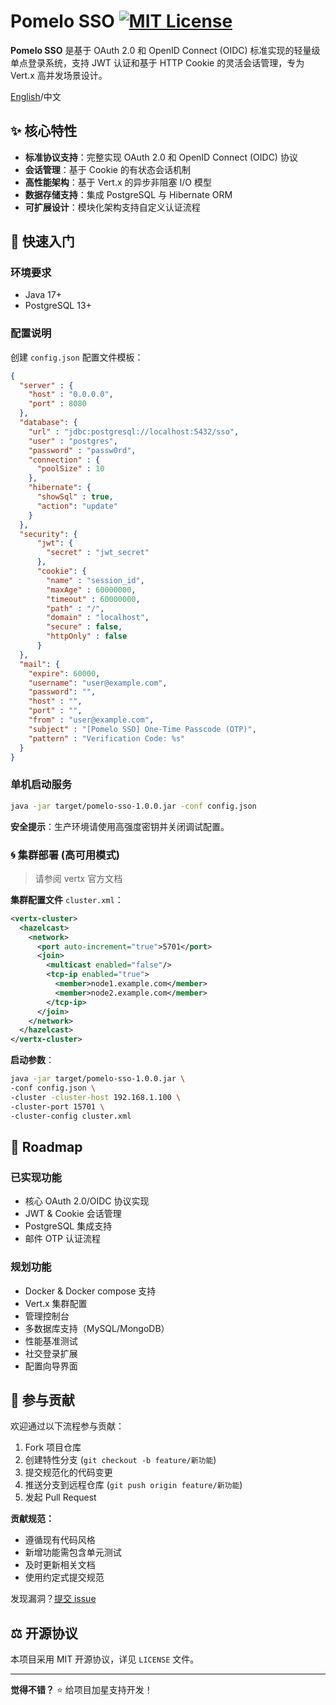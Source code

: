 



# Pomelo SSO [![MIT License](https://img.shields.io/badge/License-MIT-green.svg)](https://choosealicense.com/licenses/mit/)

**Pomelo SSO** 是基于 OAuth 2.0 和 OpenID Connect (OIDC) 标准实现的轻量级单点登录系统，支持 JWT 认证和基于 HTTP Cookie 的灵活会话管理，专为 Vert.x 高并发场景设计。

[English](https://github.com/feellmoose/core-sso/blob/main/README.md)/中文

## ✨ 核心特性

- **标准协议支持**：完整实现 OAuth 2.0 和 OpenID Connect (OIDC) 协议
- **会话管理**：基于 Cookie 的有状态会话机制
- **高性能架构**：基于 Vert.x 的异步非阻塞 I/O 模型
- **数据存储支持**：集成 PostgreSQL 与 Hibernate ORM
- **可扩展设计**：模块化架构支持自定义认证流程

## 🚀 快速入门

### 环境要求

- Java 17+
- PostgreSQL 13+

### 配置说明

创建 `config.json` 配置文件模板：

```json
{
  "server" : {
    "host" : "0.0.0.0",
    "port" : 8080
  },
  "database": {
    "url" : "jdbc:postgresql://localhost:5432/sso",
    "user" : "postgres",
    "password" : "passw0rd",
    "connection" : {
      "poolSize" : 10
    },
    "hibernate": {
      "showSql" : true,
      "action": "update"
    }
  },
  "security": {
      "jwt": {
        "secret" : "jwt_secret"
      },
      "cookie": {
        "name" : "session_id",
        "maxAge" : 60000000,
        "timeout" : 60000000,
        "path" : "/",
        "domain" : "localhost",
        "secure" : false,
        "httpOnly" : false
      }
  },
  "mail": {
    "expire": 60000,
    "username": "user@example.com",
    "password": "",
    "host" : "",
    "port" : "",
    "from" : "user@example.com",
    "subject" : "[Pomelo SSO] One-Time Passcode (OTP)",
    "pattern" : "Verification Code: %s"
  }
}
```

### 单机启动服务

```bash
java -jar target/pomelo-sso-1.0.0.jar -conf config.json
```

**安全提示**：生产环境请使用高强度密钥并关闭调试配置。

### 🌀 集群部署 (高可用模式)

> 请参阅 vertx 官方文档

**集群配置文件** `cluster.xml`：

```xml
<vertx-cluster>
  <hazelcast>
    <network>
      <port auto-increment="true">5701</port>
      <join>
        <multicast enabled="false"/>
        <tcp-ip enabled="true">
          <member>node1.example.com</member>
          <member>node2.example.com</member>
        </tcp-ip>
      </join>
    </network>
  </hazelcast>
</vertx-cluster>
```

**启动参数**：

```bash
java -jar target/pomelo-sso-1.0.0.jar \
-conf config.json \
-cluster -cluster-host 192.168.1.100 \
-cluster-port 15701 \
-cluster-config cluster.xml
```

## 📌 Roadmap

### 已实现功能

- 核心 OAuth 2.0/OIDC 协议实现
- JWT & Cookie 会话管理
- PostgreSQL 集成支持
- 邮件 OTP 认证流程

### 规划功能

- Docker & Docker compose 支持
- Vert.x 集群配置
- 管理控制台
- 多数据库支持（MySQL/MongoDB）
- 性能基准测试
- 社交登录扩展
- 配置向导界面

## 🤝 参与贡献

欢迎通过以下流程参与贡献：

1. Fork 项目仓库
2. 创建特性分支 (`git checkout -b feature/新功能`)
3. 提交规范化的代码变更
4. 推送分支到远程仓库 (`git push origin feature/新功能`)
5. 发起 Pull Request

**贡献规范：**

- 遵循现有代码风格
- 新增功能需包含单元测试
- 及时更新相关文档
- 使用约定式提交规范

发现漏洞？[提交 issue](https://github.com/feellmoose/core-sso/issues)

## ⚖️ 开源协议

本项目采用 MIT 开源协议，详见 `LICENSE` 文件。

------

**觉得不错？** ⭐ 给项目加星支持开发！